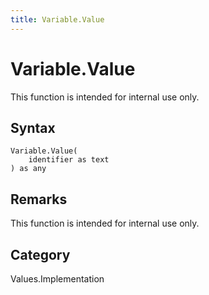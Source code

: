 ```yaml
---
title: Variable.Value
---
```


# Variable.Value


This function is intended for internal use only.


## Syntax

```powerquery
Variable.Value(
    identifier as text
) as any
```


## Remarks

This function is intended for internal use only.



## Category
Values.Implementation
